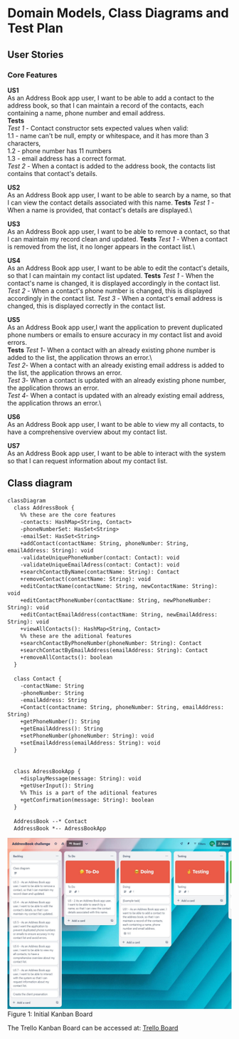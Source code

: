 # Domain Models, Class Diagrams and Test Plan
## User Stories

### Core Features
**US1**\
As an Address Book app user, I want to be able to add a contact to the address book, so that I can maintain a record of 
the contacts, each containing a name, phone number and email address.\
**Tests**\
*Test 1* - Contact constructor sets expected values when valid: \
 1.1 - name can't be null, empty or whitespace, and it has more than 3 characters,\
 1.2 - phone number has 11 numbers\
 1.3 - email address has a correct format.\
*Test 2* -  When a contact is added to the address book, the contacts list contains that contact's details.

**US2**\
As an Address Book app user, I want to be able to search by a name, so that I can view the contact details associated 
with this name.
**Tests**
*Test 1* - When a name is provided, that contact's details are displayed.\

**US3**\
As an Address Book app user, I want to be able to remove a contact, so that I can maintain my record clean and updated.
**Tests**
*Test 1* - When a contact is removed from the list, it no longer appears in the contact list.\

**US4**\
As an Address Book app user, I want to be able to edit the contact's details, so that I can maintain my contact list
updated. 
**Tests**
*Test 1* - When the contact's name is changed, it is displayed accordingly in the contact list.
*Test 2* - When a contact's phone number is changed, this is displayed accordingly in the contact list.
*Test 3* - When a contact's email address is changed, this is displayed correctly in the contact list.

**US5**\
As an Address Book app user,I want the application to prevent duplicated phone numbers or emails to ensure accuracy in
my contact list and avoid errors.\
**Tests**
*Test 1*- When a contact with an already existing phone number is added to the list, the application throws an error.\  
*Test 2*- When a contact with an already existing email address is added to the list, the application throws an error.\
*Test 3*- When a contact is updated with an already existing phone number, the application throws an error.\
*Test 4*- When a contact is updated with an already existing email address, the application throws an error.\

**US6**\
As an Address Book app user, I want to be able to view my all contacts, to have a comprehensive overview about my
contact list.

**US7**\
As an Address Book app user, I want to be able to interact with the system so that I can request information about my 
contact list.


## Class diagram
``` mermaid
classDiagram
  class AddressBook {
    %% these are the core features
    -contacts: HashMap<String, Contact> 
    -phoneNumberSet: HasSet<String>
    -emailSet: HasSet<String>
    +addContact(contactName: String, phoneNumber: String, emailAddress: String): void
    -validateUniquePhoneNumber(contact: Contact): void
    -validateUniqueEmailAdress(contact: Contact): void
    +searchContactByName(contactName: String): Contact
    +removeContact(contactName: String): void
    +editContactName(contactName: String, newContactName: String): void
    +editContactPhoneNumber(contactName: String, newPhoneNumber: String): void
    +editContactEmailAddress(contactName: String, newEmailAddress: String): void
    +viewAllContacts(): HashMap<String, Contact>
    %% these are the aditional features
    +searchContactByPhoneNumber(phoneNumber: String): Contact
    +searchContactByEmailAddress(emailAddress: String): Contact
    +removeAllContacts(): boolean
  }

  class Contact {
    -contactName: String
    -phoneNumber: String
    -emailAddress: String
    +Contact(contactname: String, phoneNumber: String, emailAddress: String)
    +getPhoneNumber(): String
    +getEmailAddress(): String
    +setPhoneNumber(phoneNumber: String): void
    +setEmailAddress(emailAddress: String): void
  }


  class AdressBookApp {
    +displayMessage(message: String): void
    +getUserInput(): String
    %% This is a part of the aditional features
    +getConfirmation(message: String): boolean
  }

  AddressBook --* Contact
  AddressBook *-- AdressBookApp
```

![Initial Kanban Board](/docs/images/AB-Initial%20board.JPG)
Figure 1: Initial Kanban Board

The Trello Kanban Board can be accessed at:
[Trello Board](https://trello.com/b/BPiPEQ8D/addressbook-challenge)